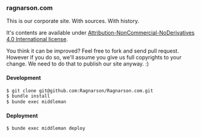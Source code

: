### ragnarson.com

This is our corporate site. With sources. With history.

It's contents are available under
[Attribution-NonCommercial-NoDerivatives 4.0 International license](http://creativecommons.org/licenses/by-nc-nd/4.0/).

You think it can be improved? Feel free to fork and send pull request.
However if you do so, we'll assume you give us full copyrights to your change.
We need to do that to publish our site anyway. :)

#### Development

```sh
$ git clone git@github.com:Ragnarson/Ragnarson.com.git
$ bundle install
$ bunde exec middleman
```

#### Deployment

```sh
$ bunde exec middleman deploy
```
